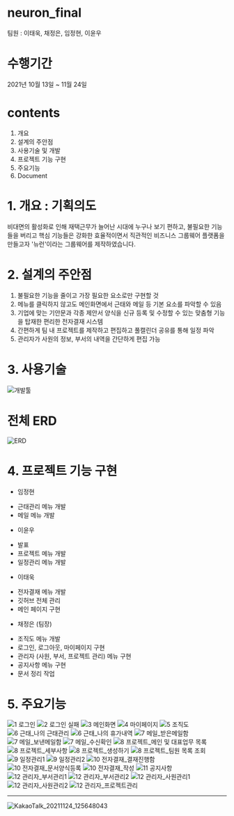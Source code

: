 # neuron_final
팀원 : 이태욱, 채정은, 임정현, 이윤우
# 수행기간
2021년 10월 13일 ~ 11월 24일
# contents
1. 개요
2. 설계의 주안점
3. 사용기술 및 개발
4. 프로젝트 기능 구현
5. 주요기능
6. Document
# 1. 개요 : 기획의도
비대면의 활성화로 인해 재택근무가 늘어난 시대에 누구나 보기 편하고, 불필요한 기능들을 버리고 핵심 기능들은 강화한 효율적이면서 직관적인 비즈니스 그룹웨어 플랫폼을 만들고자 '뉴런'이라는 그룹웨어를 제작하였습니다.
# 2. 설계의 주안점
1. 불필요한 기능을 줄이고 가장 필요한 요소로만 구현할 것 
2. 메뉴를 클릭하지 않고도 메인화면에서 근태와 메일 등 기본 요소를 파악할 수 있음 
3. 기업에 맞는 기안문과 각종 제안서 양식을 신규 등록 및 수정할 수 있는 맞춤형 기능을 탑재한 편리한 전자결재 시스템 
4. 간편하게 팀 내 프로젝트를 제작하고 편집하고 풀캘린더 공유를 통해 일정 파악
5. 관리자가 사원의 정보, 부서의 내역을 간단하게 편집 가능
# 3. 사용기술
![개발툴](https://user-images.githubusercontent.com/83701856/143183027-423585f2-d7ae-4f68-81e5-1a11c464c082.png)
# 전체 ERD
![ERD](https://user-images.githubusercontent.com/83701856/143183483-3c5da9b8-cf27-4f63-883f-5204440270a8.PNG)

# 4. 프로젝트 기능 구현  
* 임정현
- 근태관리 메뉴 개발
- 메일 메뉴 개발

* 이윤우
- 발표
- 프로젝트 메뉴 개발
- 일정관리 메뉴 개발

* 이태욱
- 전자결재 메뉴 개발
- 깃허브 전체 관리
- 메인 페이지 구현

* 채정은 (팀장)
- 조직도 메뉴 개발
- 로그인, 로그아웃, 마이페이지 구현
- 관리자 (사원, 부서, 프로젝트 관리) 메뉴 구현
- 공지사항 메뉴 구현
- 문서 정리 작업
# 5. 주요기능
![1  로그인](https://user-images.githubusercontent.com/83701856/143183691-36de64d2-edf5-49ff-9144-5d19270701df.png)
![2  로그인 실패](https://user-images.githubusercontent.com/83701856/143183730-370197cb-8624-4385-989d-60844e8d8242.png)
![3  메인화면](https://user-images.githubusercontent.com/83701856/143183735-84c494f8-651a-4311-ad47-794dc1bf2990.png)
![4  마이페이지](https://user-images.githubusercontent.com/83701856/143183738-0253a4bb-c366-4d41-aac9-d80a97e60ac2.png)
![5  조직도](https://user-images.githubusercontent.com/83701856/143183718-7962dbc1-822e-4f8f-b01a-2384db10ac1a.png)
![6  근태_나의 근태관리](https://user-images.githubusercontent.com/83701856/143183780-7fd2c217-c6da-4a66-aebd-1e11af4415d5.png)
![6 근태_나의 휴가내역](https://user-images.githubusercontent.com/83701856/143183791-cfbc08e8-5991-4898-9837-e2e05ed42572.png)
![7 메일_받은메일함](https://user-images.githubusercontent.com/83701856/143183799-0bee394e-329c-4ba8-b89d-782f6d38e1ba.png)
![7 메일_보낸메일함](https://user-images.githubusercontent.com/83701856/143183806-aa68d7b3-2bcb-49c4-a1b2-69593de39c3b.png)
![7 메일_수신확인](https://user-images.githubusercontent.com/83701856/143183817-96d8dc90-c395-4ff9-9cf3-c2953ecb77e4.png)
![8  프로젝트_메인 및 대표업무 목록](https://user-images.githubusercontent.com/83701856/143183822-538148c2-116d-4627-9768-160720da5695.png)
![8  프로젝트_세부사항](https://user-images.githubusercontent.com/83701856/143183835-f2d5c139-9e13-48f7-8e57-3da3fc32b489.png)
![8 프로젝트_생성하기](https://user-images.githubusercontent.com/83701856/143183857-56ed5449-f3dc-4594-9efc-02ffd151745a.png)
![8 프로젝트_팀원 목록 조회](https://user-images.githubusercontent.com/83701856/143183860-9b08f39b-cecb-45c9-92f2-a0b455097ed2.png)
![9 일정관리1](https://user-images.githubusercontent.com/83701856/143183866-4eabf738-0249-404f-834e-73530e688eaf.png)
![9 일정관리2](https://user-images.githubusercontent.com/83701856/143183870-514d3327-3221-4f9a-87a8-2d4bcd271360.png)
![10 전자결재_결재진행함](https://user-images.githubusercontent.com/83701856/143183881-6a160f85-5546-402d-8018-9d84d1124cbe.png)
![10 전자결재_문서양식등록](https://user-images.githubusercontent.com/83701856/143183886-a387f187-145f-45ac-9008-ea85df8db354.png)
![10 전자결재_작성](https://user-images.githubusercontent.com/83701856/143183893-fc3e62c4-46ee-4180-9cdd-c394522f42d4.png)
![11 공지사항](https://user-images.githubusercontent.com/83701856/143183903-6d369b3d-8db6-4408-ad2f-73be0715a12c.png)
![12 관리자_부서관리1](https://user-images.githubusercontent.com/83701856/143183908-dca95d64-3e42-49a7-9175-f5f3284459b4.png)
![12 관리자_부서관리2](https://user-images.githubusercontent.com/83701856/143183914-e64a55c1-8461-47e5-9054-d9aa82296860.png)
![12 관리자_사원관리1](https://user-images.githubusercontent.com/83701856/143183923-b83a2ff7-343f-42d4-ad14-3ffbf103e86c.png)
![12 관리자_사원관리2](https://user-images.githubusercontent.com/83701856/143183931-7d89a166-f333-431c-bc25-263714bf9632.png)
![12 관리자_프로젝트관리](https://user-images.githubusercontent.com/83701856/143183937-a53d7cde-619e-4589-a353-38edf7c47119.png)

------------
![KakaoTalk_20211124_125648043](https://user-images.githubusercontent.com/83701856/143183943-f1da55e5-8a67-4d17-af2f-ab9c42117d73.png)


